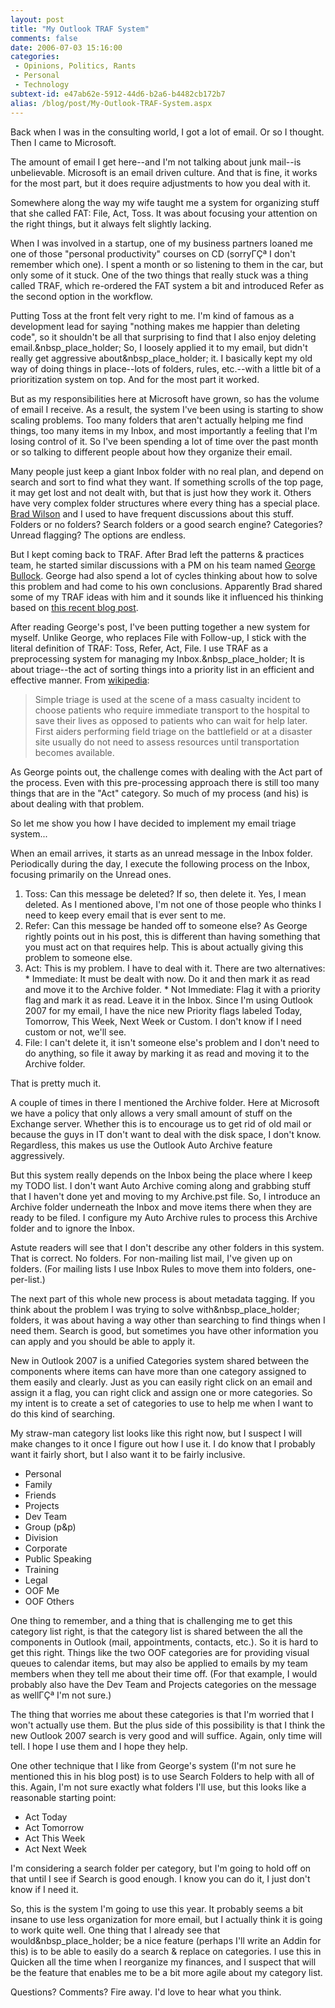 ```yaml
---
layout: post
title: "My Outlook TRAF System"
comments: false
date: 2006-07-03 15:16:00
categories:
 - Opinions, Politics, Rants
 - Personal
 - Technology
subtext-id: e47ab62e-5912-44d6-b2a6-b4482cb172b7
alias: /blog/post/My-Outlook-TRAF-System.aspx
---
```



Back when I was in the consulting world, I got a lot of email. Or so I thought. Then I came to Microsoft.

The amount of email I get here--and I'm not talking about junk mail--is unbelievable. Microsoft is an email driven culture. And that is fine, it works for the most part, but it does require adjustments to how you deal with it.

Somewhere along the way my wife taught me a system for organizing stuff that she called FAT: File, Act, Toss. It was about focusing your attention on the right things, but it always felt slightly lacking.

When I was involved in a startup, one of my business partners loaned me one of those "personal productivity" courses on CD (sorryΓÇª I don't remember which one). I spent a month or so listening to them in the car, but only some of it stuck. One of the two things that really stuck was a thing called TRAF, which re-ordered the FAT system a bit and introduced Refer as the second option in the workflow.

Putting Toss at the front felt very right to me. I'm kind of famous as a development lead for saying "nothing makes me happier than deleting code", so it shouldn't be all that surprising to find that I also enjoy deleting email.&nbsp_place_holder; So, I loosely applied it to my email, but didn't really get aggressive about&nbsp_place_holder; it. I basically kept my old way of doing things in place--lots of folders, rules, etc.--with a little bit of a prioritization system on top. And for the most part it worked.

But as my responsibilities here at Microsoft have grown, so has the volume of email I receive. As a result, the system I've been using is starting to show scaling problems. Too many folders that aren't actually helping me find things, too many items in my Inbox, and most importantly a feeling that I'm losing control of it. So I've been spending a lot of time over the past month or so talking to different people about how they organize their email.

Many people just keep a giant Inbox folder with no real plan, and depend on search and sort to find what they want. If something scrolls of the top page, it may get lost and not dealt with, but that is just how they work it. Others have very complex folder structures where every thing has a special place. [Brad Wilson](http://www.agileprogrammer.com/dotnetguy/) and I used to have frequent discussions about this stuff. Folders or no folders? Search folders or a good search engine? Categories? Unread flagging? The options are endless.

But I kept coming back to TRAF. After Brad left the patterns & practices team, he started similar discussions with a PM on his team named [George Bullock](http://blogs.msdn.com/gbullock/default.aspx). George had also spend a lot of cycles thinking about how to solve this problem and had come to his own conclusions. Apparently Brad shared some of my TRAF ideas with him and it sounds like it influenced his thinking based on [this recent blog post](http://blogs.msdn.com/gbullock/archive/2006/06/28/649950.aspx).

After reading George's post, I've been putting together a new system for myself. Unlike George, who replaces File with Follow-up, I stick with the literal definition of TRAF: Toss, Refer, Act, File. I use TRAF as a preprocessing system for managing my Inbox.&nbsp_place_holder; It is about triage--the act of sorting things into a priority list in an efficient and effective manner. From [wikipedia](http://en.wikipedia.org/wiki/Triage):

> Simple triage is used at the scene of a mass casualty incident to choose patients who require immediate transport to the hospital to save their lives as opposed to patients who can wait for help later. First aiders performing field triage on the battlefield or at a disaster site usually do not need to assess resources until transportation becomes available.

As George points out, the challenge comes with dealing with the Act part of the process. Even with this pre-processing approach there is still too many things that are in the "Act" category. So much of my process (and his) is about dealing with that problem. 

So let me show you how I have decided to implement my email triage system...

When an email arrives, it starts as an unread message in the Inbox folder. Periodically during the day, I execute the following process on the Inbox, focusing primarily on the Unread ones.

  1. Toss: Can this message be deleted? If so, then delete it. Yes, I mean deleted. As I mentioned above, I'm not one of those people who thinks I need to keep every email that is ever sent to me.
  2. Refer: Can this message be handed off to someone else? As George rightly points out in his post, this is different than having something that you must act on that requires help. This is about actually giving this problem to someone else.
  3. Act: This is my problem. I have to deal with it. There are two alternatives:
    * Immediate: It must be dealt with now. Do it and then mark it as read and move it to the Archive folder.
    * Not Immediate: Flag it with a priority flag and mark it as read. Leave it in the Inbox. Since I'm using Outlook 2007 for my email, I have the nice new Priority flags labeled Today, Tomorrow, This Week, Next Week or Custom. I don't know if I need custom or not, we'll see.
  4. File: I can't delete it, it isn't someone else's problem and I don't need to do anything, so file it away by marking it as read and moving it to the Archive folder.

That is pretty much it.

A couple of times in there I mentioned the Archive folder. Here at Microsoft we have a policy that only allows a very small amount of stuff on the Exchange server. Whether this is to encourage us to get rid of old mail or because the guys in IT don't want to deal with the disk space, I don't know. Regardless, this makes us use the Outlook Auto Archive feature aggressively.

But this system really depends on the Inbox being the place where I keep my TODO list. I don't want Auto Archive coming along and grabbing stuff that I haven't done yet and moving to my Archive.pst file. So, I introduce an Archive folder underneath the Inbox and move items there when they are ready to be filed. I configure my Auto Archive rules to process this Archive folder and to ignore the Inbox.

Astute readers will see that I don't describe any other folders in this system. That is correct. No folders. For non-mailing list mail, I've given up on folders. (For mailing lists I use Inbox Rules to move them into folders, one-per-list.)

The next part of this whole new process is about metadata tagging. If you think about the problem I was trying to solve with&nbsp_place_holder; folders, it was about having a way other than searching to find things when I need them. Search is good, but sometimes you have other information you can apply and you should be able to apply it.

New in Outlook 2007 is a unified Categories system shared between the components where items can have more than one category assigned to them easily and clearly. Just as you can easily right click on an email and assign it a flag, you can right click and assign one or more categories. So my intent is to create a set of categories to use to help me when I want to do this kind of searching.

My straw-man category list looks like this right now, but I suspect I will make changes to it once I figure out how I use it. I do know that I probably want it fairly short, but I also want it to be fairly inclusive.

  * Personal
  * Family
  * Friends
  * Projects
  * Dev Team
  * Group (p&p)
  * Division
  * Corporate
  * Public Speaking
  * Training
  * Legal
  * OOF Me
  * OOF Others

One thing to remember, and a thing that is challenging me to get this category list right, is that the category list is shared between the all the components in Outlook (mail, appointments, contacts, etc.). So it is hard to get this right. Things like the two OOF categories are for providing visual queues to calendar items, but may also be applied to emails by my team members when they tell me about their time off. (For that example, I would probably also have the Dev Team and Projects categories on the message as wellΓÇª I'm not sure.)

The thing that worries me about these categories is that I'm worried that I won't actually use them. But the plus side of this possibility is that I think the new Outlook 2007 search is very good and will suffice. Again, only time will tell. I hope I use them and I hope they help.

One other technique that I like from George's system (I'm not sure he mentioned this in his blog post) is to use Search Folders to help with all of this. Again, I'm not sure exactly what folders I'll use, but this looks like a reasonable starting point:

  * Act Today
  * Act Tomorrow
  * Act This Week
  * Act Next Week

I'm considering a search folder per category, but I'm going to hold off on that until I see if Search is good enough. I know you can do it, I just don't know if I need it.

So, this is the system I'm going to use this year. It probably seems a bit insane to use less organization for more email, but I actually think it is going to work quite well. One thing that I already see that would&nbsp_place_holder; be a nice feature (perhaps I'll write an Addin for this) is to be able to easily do a search & replace on categories. I use this in Quicken all the time when I reorganize my finances, and I suspect that will be the feature that enables me to be a bit more agile about my category list.

Questions? Comments? Fire away. I'd love to hear what you think.
